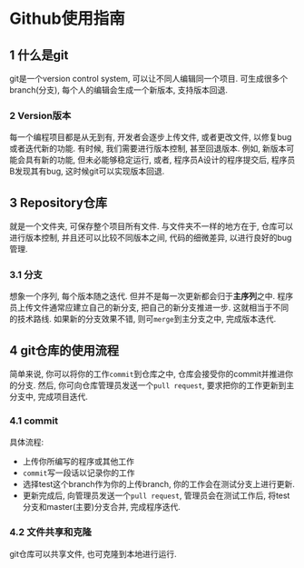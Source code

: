 # Github使用指南
## 1 什么是git
git是一个version control system, 可以让不同人编辑同一个项目. 可生成很多个branch(分支), 每个人的编辑会生成一个新版本, 支持版本回退.
### 2 Version版本
每一个编程项目都是从无到有, 开发者会逐步上传文件, 或者更改文件, 以修复bug或者迭代新的功能. 有时候, 我们需要进行版本控制, 甚至回退版本. 例如, 新版本可能会具有新的功能, 但未必能够稳定运行, 或者, 程序员A设计的程序提交后, 程序员B发现其有bug, 这时候git可以实现版本回退.
## 3 Repository仓库
就是一个文件夹, 可保存整个项目所有文件. 与文件夹不一样的地方在于, 仓库可以进行版本控制, 并且还可以比较不同版本之间, 代码的细微差异, 以进行良好的bug管理.
### 3.1 分支
想象一个序列, 每个版本随之迭代. 但并不是每一次更新都会归于**主序列**之中. 程序员上传文件通常应建立自己的新分支, 把自己的新分支推进一步. 这就相当于不同的技术路线. 如果新的分支效果不错, 则可`merge`到主分支之中, 完成版本迭代.

## 4 git仓库的使用流程
简单来说, 你可以将你的工作`commit`到仓库之中, 仓库会接受你的commit并推进你的分支. 然后, 你可向仓库管理员发送一个`pull request`, 要求把你的工作更新到主分支中, 完成项目迭代.
### 4.1 commit
具体流程:
* 上传你所编写的程序或其他工作
* `commit`写一段话以记录你的工作
* 选择test这个branch作为你的上传branch, 你的工作会在测试分支上进行更新.
* 更新完成后, 向管理员发送一个`pull request`, 管理员会在测试工作后, 将test分支和master(主要)分支合并, 完成程序迭代.
### 4.2 文件共享和克隆
git仓库可以共享文件, 也可克隆到本地进行运行.